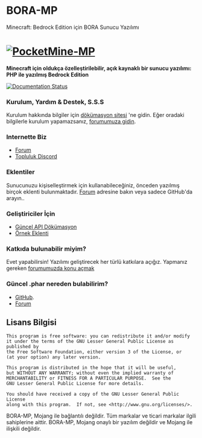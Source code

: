 # BORA-MP
Minecraft: Bedrock Edition için BORA Sunucu Yazılımı
# [![PocketMine-MP](http://cdn.pocketmine.net/img/PocketMine-MP-h.png)](https://pmmp.io)

__Minecraft için oldukça özelleştirilebilir, açık kaynaklı bir sunucu yazılımı: PHP ile yazılmış Bedrock Edition__

[![Documentation Status](https://readthedocs.org/projects/bora-mp/badge/?version=latest)](https://bora-mp.readthedocs.io/tr/latest/?badge=latest)

### Kurulum, Yardım & Destek, S.S.S
Kurulum hakkında bilgiler için [dökümasyon sitesi](https://bora.readthedocs.org/) 'ne gidin.
Eğer oradaki bilgilerle kurulum yapamazsanız, [forumumuza gidin](https://forum.servershard.net/).

### Internette Biz
- [Forum](https://forum.servershard.net/)
- [Topluluk Discord](https://discord.me/bora)

### Eklentiler
Sunucunuzu kişiselleştirmek için kullanabileceğiniz, önceden yazılmış birçok eklenti bulunmaktadır. [Forum](http://forum.servershard.net/index.php?forums/kaynaklar.14/) adresine bakın veya sadece GitHub'da arayın..

### Geliştiriciler İçin
 * [Güncel API Dökümasyon](http://forum.servershard.net/index.php?forums/bora-mp-api.12/)
  * [Örnek Eklenti](https://github.com/bora-mp/OrnekEklenti/) 
  
### Katkıda bulunabilir miyim?
Evet yapabilirsin! Yazılımı geliştirecek her türlü katkılara açığız. Yapmanız gereken [forumumuzda konu açmak](http://forum.servershard.net/index.php?forums/katkılar-ve-destekler.8/) 

### Güncel .phar nereden bulabilirim?
- [GitHub](https://github.com/bora-mp/BORA-MP/releases).
- [Forum](http://forum.servershard.net/index.php?forums/haberler.7/)

## Lisans Bilgisi

	This program is free software: you can redistribute it and/or modify
	it under the terms of the GNU Lesser General Public License as published by
	the Free Software Foundation, either version 3 of the License, or
	(at your option) any later version.

	This program is distributed in the hope that it will be useful,
	but WITHOUT ANY WARRANTY; without even the implied warranty of
	MERCHANTABILITY or FITNESS FOR A PARTICULAR PURPOSE.  See the
	GNU Lesser General Public License for more details.

	You should have received a copy of the GNU Lesser General Public License
	along with this program.  If not, see <http://www.gnu.org/licenses/>.

BORA-MP, Mojang ile bağlantılı değildir. Tüm markalar ve ticari markalar ilgili sahiplerine aittir. BORA-MP, Mojang onaylı bir yazılım değildir ve Mojang ile ilişkili değildir.
